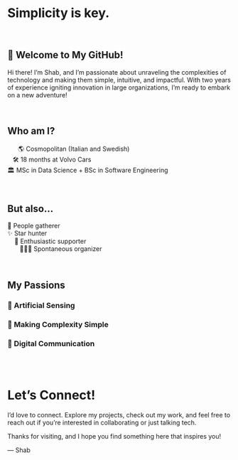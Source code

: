 # Simplicity is key.

<br>

## 🚀 Welcome to My GitHub!

Hi there! I’m Shab, and I’m passionate about unraveling the complexities of technology and making them simple, intuitive, and impactful. With two years of experience igniting innovation in large organizations, I’m ready to embark on a new adventure!

<br>

## Who am I?

&nbsp;&nbsp;&nbsp;&nbsp;&nbsp;&nbsp;🌎 Cosmopolitan (Italian and Swedish) <br>
&nbsp;&nbsp;&nbsp;🛠️ 18 months at Volvo Cars <br> 
🏛️ MSc in Data Science + BSc in Software Engineering <br>

<br>

## But also...

👥 People gatherer <br>
✨ Star hunter <br>
&nbsp;&nbsp;&nbsp; 💬 Enthusiastic supporter <br>
&nbsp;&nbsp;&nbsp;&nbsp;&nbsp;&nbsp; 🏃🏻‍♂️ Spontaneous organizer <br>


<br>

## My Passions

### 🤖 Artificial Sensing


### 🧩 Making Complexity Simple


### 🤖 Digital Communication


<br>

<br>

# Let’s Connect!
I’d love to connect. Explore my projects, check out my work, and feel free to reach out if you’re interested in collaborating or just talking tech.

Thanks for visiting, and I hope you find something here that inspires you!

— Shab






